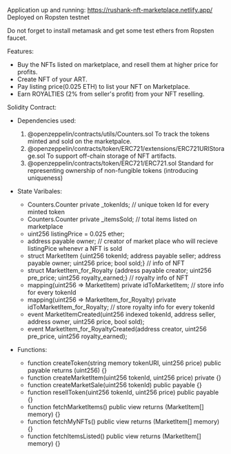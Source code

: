 Application up and running: https://rushank-nft-marketplace.netlify.app/
Deployed on Ropsten testnet

Do not forget to install metamask and get some test ethers from Ropsten faucet.

Features:
- Buy the NFTs listed on marketplace, and resell them at higher price for profits.
- Create NFT of your ART.
- Pay listing price(0.025 ETH) to list your NFT on Marketplace.
- Earn ROYALTIES (2% from seller's profit) from your NFT reselling. 


Solidity Contract:
- Dependencies used:
  1. @openzeppelin/contracts/utils/Counters.sol
    To track the tokens minted and sold on the marketpalce.
  2. @openzeppelin/contracts/token/ERC721/extensions/ERC721URIStorage.sol
    To support off-chain storage of NFT artifacts.
  3. @openzeppelin/contracts/token/ERC721/ERC721.sol
    Standard for representing ownership of non-fungible tokens (introducing uniqueness)
    
- State Varibales:
  - Counters.Counter private _tokenIds;  // unique token Id for every minted token
  - Counters.Counter private _itemsSold; // total items listed on marketplace
  - uint256 listingPrice = 0.025 ether; 
  - address payable owner; // creator of market place who will recieve listingPice whenevr a NFT is sold
  - struct MarketItem {uint256 tokenId; address payable seller; address payable owner; uint256 price; bool sold;} // info of NFT
  - struct MarketItem_for_Royalty {address payable creator; uint256 pre_price; uint256 royalty_earned;} // royalty info of NFT
  - mapping(uint256 => MarketItem) private idToMarketItem; // store info for every tokenId 
  - mapping(uint256 => MarketItem_for_Royalty) private idToMarketItem_for_Royalty;  // store royalty info for every tokenId
  - event MarketItemCreated(uint256 indexed tokenId, address seller, address owner, uint256 price, bool sold); 
  - event MarketItem_for_RoyaltyCreated(address creator, uint256 pre_price, uint256 royalty_earned); 

- Functions:
  - function createToken(string memory tokenURI, uint256 price) public payable returns (uint256) {}
  - function createMarketItem(uint256 tokenId, uint256 price) private {}
  - function createMarketSale(uint256 tokenId) public payable {}
  - function resellToken(uint256 tokenId, uint256 price) public payable {}
  - function fetchMarketItems() public view returns (MarketItem[] memory) {}
  - function fetchMyNFTs() public view returns (MarketItem[] memory) {}
  - function fetchItemsListed() public view returns (MarketItem[] memory) {}
